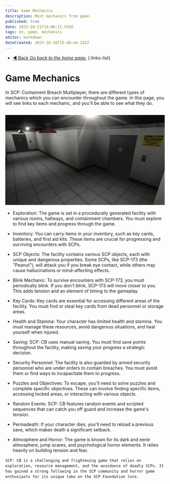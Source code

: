 ```yaml
---
title: Game Mechanics
description: Most mechanics from game.
published: true
date: 2023-10-21T14:08:11.539Z
tags: en, game, mechanics
editor: markdown
dateCreated: 2023-10-18T15:40:44.242Z
---
```


- [:arrow_backward: Back *Go back to the home page.*](/en/home#single-playerco-op)
{.links-list}
# Game Mechanics
In SCP: Contaiment Breach Multiplayer, there are different types of mechanics which you can encounter throughout the game. In this page, you will see links to each mechanic, and you'll be able to see what they do.
## 
![cams.jpg](/images/rooms/cams.jpg)
- Exploration: The game is set in a procedurally generated facility with various rooms, hallways, and containment chambers. You must explore to find key items and progress through the game.

- Inventory: You can carry items in your inventory, such as key cards, batteries, and first aid kits. These items are crucial for progressing and surviving encounters with SCPs.

- SCP Objects: The facility contains various SCP objects, each with unique and dangerous properties. Some SCPs, like SCP-173 (the "Peanut"), will attack you if you break eye contact, while others may cause hallucinations or mind-affecting effects.

- Blink Mechanic: To survive encounters with SCP-173, you must periodically blink. If you don't blink, SCP-173 will move closer to you. This adds tension and an element of timing to the gameplay.

- Key Cards: Key cards are essential for accessing different areas of the facility. You must find or steal key cards from dead personnel or storage areas.

- Health and Stamina: Your character has limited health and stamina. You must manage these resources, avoid dangerous situations, and heal yourself when injured.

- Saving: SCP: CB uses manual saving. You must find save points throughout the facility, making saving your progress a strategic decision.

- Security Personnel: The facility is also guarded by armed security personnel who are under orders to contain breaches. You must avoid them or find ways to incapacitate them to progress.

- Puzzles and Objectives: To escape, you'll need to solve puzzles and complete specific objectives. These can involve finding specific items, accessing locked areas, or interacting with various objects.

- Random Events: SCP: CB features random events and scripted sequences that can catch you off guard and increase the game's tension.

- Permadeath: If your character dies, you'll need to reload a previous save, which makes death a significant setback.

- Atmosphere and Horror: The game is known for its dark and eerie atmosphere, jump scares, and psychological horror elements. It relies heavily on building tension and fear.

`SCP: CB is a challenging and frightening game that relies on exploration, resource management, and the avoidance of deadly SCPs. It has gained a strong following in the SCP community and horror game enthusiasts for its unique take on the SCP Foundation lore.`